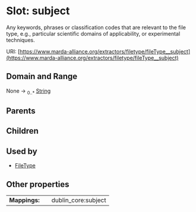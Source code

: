 
# Slot: subject


Any keywords, phrases or classification codes that are relevant to the file type, e.g., particular scientific domains of applicability, or experimental techniques.

URI: [https://www.marda-alliance.org/extractors/filetype/fileType__subject](https://www.marda-alliance.org/extractors/filetype/fileType__subject)


## Domain and Range

None &#8594;  <sub>0..\*</sub> [String](types/String.md)

## Parents


## Children


## Used by

 * [FileType](FileType.md)

## Other properties

|  |  |  |
| --- | --- | --- |
| **Mappings:** | | dublin_core:subject |

